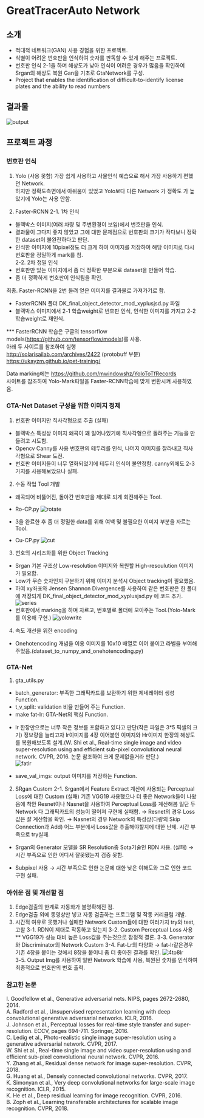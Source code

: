 # GreatTracerAuto Network

## 소개
- 적대적 네트워크(GAN) 사용 경험을 위한 프로젝트.
- 식별이 어려운 번호판을 인식하여 숫자를 판독할 수 있게 해주는 프로젝트.
- 번호판 인식 2-1을 하며 해상도가 낮아 인식이 어려운 경우가 많음을 확인하여 Srgan의 해상도 복원 Gan을 기초로 GtaNetwork를 구성.
- Project that enables the identification of difficult-to-identify license plates and the ability to read numbers

## 결과물
![output](./output.png)


## 프로젝트 과정
### 번호판 인식
1. Yolo (사용 못함)
가장 쉽게 사용하고 사물인식 예습으로 해서 가장 사용하기 편했던 Network.  
하지만 정확도측면에서 아쉬움이 있었고 Yolo보다 다른 Network 가 정확도 가 높았기에 Yolo는 사용 안함.  
  
2. Faster-RCNN
2-1. 1차 인식  
 - 블랙박스 이미지(여러 차량 및 주변환경이 보임)에서 번호판을 인식.
 - 결과물이 그다지 좋지 않았고 그에 대한 문제점으로 번호판의 크기가 작다보니 정확한 dataset이 불완전하다고 판단.
 - 인식한 이미지에 10pixel정도 더 크게 하여 이미지를 저장하여 해당 이미지로 다시 번호판을 정밀하게 mark를 침.  
2-2. 2차 정밀 인식  
 - 번호판만 있는 이미지에서 좀 더 정확한 부분으로 dataset을 만들어 학습.  
 - 좀 더 정확하게 번호판이 인식됨을 확인.  
   
최종. Faster-RCNN을 2번 돌려 얻은 이미지를 결과물로 가져가기로 함.  
 - FasterRCNN 폴더 DK_final_object_detector_mod_xyplusjsd.py 파일
 - 블랙박스 이미지에서 2-1 학습weight로 번호판 인식, 인식한 이미지를 가지고 2-2 학습weight로 재인식.

*** FasterRCNN 학습은 구글의 tensorflow models(https://github.com/tensorflow/models)를 사용.  
아래 두 사이트를 참조하여 실행  
http://solarisailab.com/archives/2422 (protobuff 부분)  
https://ukayzm.github.io/pet-training/  
  
Data marking에는 https://github.com/mwindowshz/YoloToTfRecords   
사이트를 참조하여 Yolo-Mark파일을 Faster-RCNN학습에 맞게 변환시켜 사용하였음.  

### GTA-Net Dataset 구성을 위한 이미지 정제
1. 번호판 이미지만 직사각형으로 추출 (실패)
 - 블랙박스 특성상 이미지 왜곡이 꽤 일어나있기에 직사각형으로 돌려주는 기능을 만들려고 시도함.
 - Opencv Canny를 사용 번호판의 테두리를 인식, 나머지 이미지를 잘라내고 직사각형으로 Shear 도전.
 - 번호판 이미지들이 너무 열화되었기에 테두리 인식이 불안정함. canny외에도 2-3가지를 사용해보았으나 실패.
2. 수동 작업 Tool 개발
 - 왜곡되어 비뚫어진, 돌아간 번호판을 제대로 되게 회전해주는 Tool. 
 * Ro-CP.py
 ![rotate](./rotate.png)  
 - 3을 완료한 후 좀 더 정밀한 data를 위해 여백 및 불필요한 이미지 부분을 자르는 Tool.
 * Cu-CP.py
 ![cut](./cut.png)  
3. 번호의 시리즈화를 위한 Object Tracking
 - Srgan 기본 구조상 Low-resolution 이미지와 복원할 High-resoulution 이미지가 필요함.
 - Low가 무슨 숫자인지 구분하기 위해 이미지 분석시 Object tracking이 필요했음.
 - 하여 xy좌표와 Jensen Shannon Divergence를 사용하여 같은 번호판은 한 폴더에 저장되게 DK_final_object_detector_mod_xyplusjsd.py 에 코드 추가.
 ![series](./series.png)  
 - 번호판에서 marking을 하며 자르고, 번호별로 폴더에 모아주는 Tool.(Yolo-Mark를 이용해 구현.)
 ![yolowrite](./yolowrite.png)  
4. 속도 개선을 위한 encoding
 - Onehotencoding 개념을 이용 이미지를 10x10 배열로 이어 붙이고 라벨을 부여해 주었음.(dataset_to_numpy_and_onehotencoding.py)
 
### GTA-Net
1. gta_utils.py
 - batch_generator: 부족한 그래픽카드를 보완하기 위한 제네레이터 생성 Function.
 - t_v_split: validation 비율 만들어 주는 Function.
 - make fat-lr: GTA-Net의 핵심 Function.
 * lr 한장만으로는 너무 작은 정보를 포함하고 있다고 판단(작은 파일은 3*5 픽셀의 크기) 정보량을 늘리고자 lr이미지를 4장 이어붙인 이미지와 Hr이미지 한장의 해상도를 복원해보도록 설계.(W. Shi et al., Real-time single image and video super-resolution using and efficient sub-pixel convolutional neural network. CVPR, 2016. 논문 참조하여 크게 문제없을거라 판단.)  
  ![fatlr](./fatlr.png)  
 - save_val_imgs: output 이미지를 저장하는 Function.
2. SRgan Custom
 2-1. Srgan에서 Feature Extract 계산에 사용되는 Perceptual Loss에 대한 Custom (실패)
 기존 VGG19 사용했으나 더 좋은 Network들이 나왔음에 착안 Resnet이나 Nasnet을 사용하여 Perceptual Loss를 계산해봄
 일단 두 Network 다 그래픽카드의 성능이 떨어져 구현에 실패함.
  → Resnet의 경우 Loss값은 잘 계산함을 확인.
  → Nasnet의 경우 Network의 특성상(다량의 Skip Connection과 Add) 어느 부분에서 Loss값을 추출해야할지에 대한 난제. 시간 부족으로 try실패.

 - Srgan의 Generator 모델을 SR Resolution중 Sota기술인 RDN 사용. (실패)
  → 시간 부족으로 인한 어디서 잘못됐는지 검증 못함.
 
 - Subpixel 사용
  → 시간 부족으로 인한 논문에 대한 낮은 이해도와 그로 인한 코드 구현 실패.
  
  
 ### 아쉬운 점 및 개선할 점
 1. Edge검출의 한계로 자동화가 불명확해진 점.
 2. Edge검출 외에 동영상만 넣고 자동 검출하는 프로그램 및 작동 커리큘럼 개발.
 3. 시간적 여유로 못했거나 실패한 Network Custom들에 대한 여러가지 try와 test, 고찰
  3-1. RDN이 제대로 작동하고 있는지
  3-2. Custom Perceptual Loss 사용
   ** VGG19가 성능 대비 높은 Loss값을 주는것으로 잠정적 결론.
  3-3. Generator와 Discriminator의 Network Custom
  3-4. Fat-Lr의 다양화
  → fat-lr같은경우 기존 4장을 붙이는 것에서 8장을 붙이니 좀 더 좋아진 결과를 확인.
   ![4to8lr](./4to8lr.png)    
  3-5. Output Img를 사용하여 일반 Network 학습에 사용, 복원된 숫자를 인식하여 최종적으로 번호판의 번호 출력.
 
 
 
### 참고한 논문
I. Goodfellow et al., Generative adversarial nets. NIPS, pages 2672-2680, 2014.  
A. Radford et al., Unsupervised representation learning with deep convolutional generative adversarial networks. ICLR, 2016.  
J. Johnson et al., Perceptual losses for real-time style transfer and super-resolution. ECCV, pages 694-711. Springer, 2016.  
C. Ledig et al., Photo-realistic single image super-resolution using a generative adversarial network. CVPR, 2017.  
W. Shi et al., Real-time single image and video super-resolution using and efficient sub-pixel convolutional neural network. CVPR, 2016.  
Y. Zhang et al., Residual dense network for image super-resolution. CVPR, 2018.  
G. Huang et al., Densely connected convolutional networks. CVPR, 2017.  
K. Simonyan et al., Very deep convolutional networks for large-scale image recognition. ICLR, 2015.  
K. He et al., Deep residual learning for image recognition. CVPR, 2016.  
B. Zoph et al., Learning transferable architectures for scalable image recognition. CVPR, 2018.  

